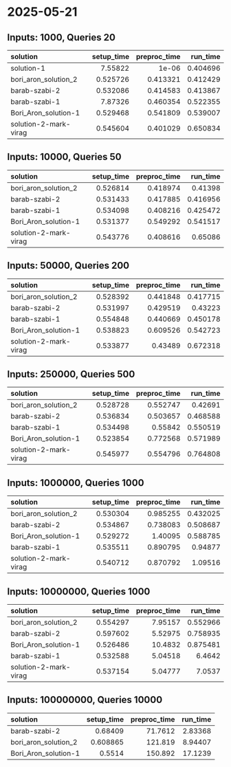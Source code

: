 # 2025-05-21

## Inputs: 1000, Queries 20

| solution              |   setup_time |   preproc_time |   run_time |
|:----------------------|-------------:|---------------:|-----------:|
| solution-1            |     7.55822  |       1e-06    |   0.404696 |
| bori_aron_solution_2  |     0.525726 |       0.413321 |   0.412429 |
| barab-szabi-2         |     0.532086 |       0.414583 |   0.413867 |
| barab-szabi-1         |     7.87326  |       0.460354 |   0.522355 |
| Bori_Aron_solution-1  |     0.529468 |       0.541809 |   0.539007 |
| solution-2-mark-virag |     0.545604 |       0.401029 |   0.650834 |

## Inputs: 10000, Queries 50

| solution              |   setup_time |   preproc_time |   run_time |
|:----------------------|-------------:|---------------:|-----------:|
| bori_aron_solution_2  |     0.526814 |       0.418974 |   0.41398  |
| barab-szabi-2         |     0.531433 |       0.417885 |   0.416956 |
| barab-szabi-1         |     0.534098 |       0.408216 |   0.425472 |
| Bori_Aron_solution-1  |     0.531377 |       0.549292 |   0.541517 |
| solution-2-mark-virag |     0.543776 |       0.408616 |   0.65086  |

## Inputs: 50000, Queries 200

| solution              |   setup_time |   preproc_time |   run_time |
|:----------------------|-------------:|---------------:|-----------:|
| bori_aron_solution_2  |     0.528392 |       0.441848 |   0.417715 |
| barab-szabi-2         |     0.531997 |       0.429519 |   0.43223  |
| barab-szabi-1         |     0.554848 |       0.440669 |   0.450178 |
| Bori_Aron_solution-1  |     0.538823 |       0.609526 |   0.542723 |
| solution-2-mark-virag |     0.533877 |       0.43489  |   0.672318 |

## Inputs: 250000, Queries 500

| solution              |   setup_time |   preproc_time |   run_time |
|:----------------------|-------------:|---------------:|-----------:|
| bori_aron_solution_2  |     0.528728 |       0.552747 |   0.42691  |
| barab-szabi-2         |     0.536834 |       0.503657 |   0.468588 |
| barab-szabi-1         |     0.534498 |       0.55842  |   0.550519 |
| Bori_Aron_solution-1  |     0.523854 |       0.772568 |   0.571989 |
| solution-2-mark-virag |     0.545977 |       0.554796 |   0.764808 |

## Inputs: 1000000, Queries 1000

| solution              |   setup_time |   preproc_time |   run_time |
|:----------------------|-------------:|---------------:|-----------:|
| bori_aron_solution_2  |     0.530304 |       0.985255 |   0.432025 |
| barab-szabi-2         |     0.534867 |       0.738083 |   0.508687 |
| Bori_Aron_solution-1  |     0.529272 |       1.40095  |   0.588785 |
| barab-szabi-1         |     0.535511 |       0.890795 |   0.94877  |
| solution-2-mark-virag |     0.540712 |       0.870792 |   1.09516  |

## Inputs: 10000000, Queries 1000

| solution              |   setup_time |   preproc_time |   run_time |
|:----------------------|-------------:|---------------:|-----------:|
| bori_aron_solution_2  |     0.554297 |        7.95157 |   0.552966 |
| barab-szabi-2         |     0.597602 |        5.52975 |   0.758935 |
| Bori_Aron_solution-1  |     0.526486 |       10.4832  |   0.875481 |
| barab-szabi-1         |     0.532588 |        5.04518 |   6.4642   |
| solution-2-mark-virag |     0.537154 |        5.04777 |   7.0537   |

## Inputs: 100000000, Queries 10000

| solution             |   setup_time |   preproc_time |   run_time |
|:---------------------|-------------:|---------------:|-----------:|
| barab-szabi-2        |     0.68409  |        71.7612 |    2.83368 |
| bori_aron_solution_2 |     0.608865 |       121.819  |    8.94407 |
| Bori_Aron_solution-1 |     0.5514   |       150.892  |   17.1239  |